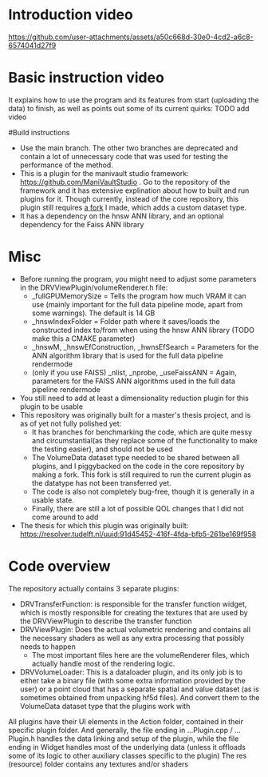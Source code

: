 # Introduction video
https://github.com/user-attachments/assets/a50c668d-30e0-4cd2-a6c8-6574041d27f9

# Basic instruction video
It explains how to use the program and its features from start (uploading the data) to finish, as well as points out some of its current quirks: 
TODO add video

#Build instructions
- Use the main branch. The other two branches are deprecated and contain a lot of unnecessary code that was used for testing the performance of the method.
- This is a plugin for the manivault studio framework: https://github.com/ManiVaultStudio . Go to the repository of the framework and it has extensive explination about how to built and run plugins for it. Though currently, instead of the core repository, this plugin still requires [a fork](https://github.com/Rsnelllenberg/core_volume) I made, which adds a custom dataset type.
- It has a dependency on the hnsw ANN library, and an optional dependency for the Faiss ANN library

# Misc
- Before running the program, you might need to adjust some parameters in the DRVViewPlugin/volumeRenderer.h file:
  - _fullGPUMemorySize = Tells the program how much VRAM it can use (mainly important for the full data pipeline mode, apart from some warnings). The default is 14 GB
  - _hnswIndexFolder = Folder path where it saves/loads the constructed index to/from when using the hnsw ANN library (TODO make this a CMAKE parameter)
  - _hnswM, _hnswEfConstruction, _hwnsEfSearch = Parameters for the ANN algorithm library that is used for the full data pipeline rendermode
  - (only if you use FAISS) _nlist, _nprobe, _useFaissANN = Again, parameters for the FAISS ANN algorithms used in the full data pipeline rendermode
- You still need to add at least a dimensionality reduction plugin for this plugin to be usable
- This repository was originally built for a master's thesis project, and is as of yet not fully polished yet:
  - It has branches for benchmarking the code, which are quite messy and circumstantial(as they replace some of the functionality to make the testing easier), and should not be used 
  - The VolumeData dataset type needed to be shared between all plugins, and I piggybacked on the code in the core repository by making a fork. This fork is still required to run the current plugin as the datatype has not been transferred yet.
  - The code is also not completely bug-free, though it is generally in a usable state.
  - Finally, there are still a lot of possible QOL changes that I did not come around to add
- The thesis for which this plugin was originally built: https://resolver.tudelft.nl/uuid:91d45452-416f-4fda-bfb5-261be169f958

# Code overview
The repository actually contains 3 separate plugins:
- DRVTransferFunction: is responsible for the transfer function widget, which is mostly responsible for creating the textures that are used by the DRVViewPlugin to describe the transfer function 
- DRVViewPlugin: Does the actual volumetric rendering and contains all the necessary shaders as well as any extra processing that possibly needs to happen
  - The most important files here are the volumeRenderer files, which actually handle most of the rendering logic.
- DRVVolumeLoader: This is a dataloader plugin, and its only job is to either take a binary file (with some extra information provided by the user) or a point cloud that has a separate spatial and value dataset (as is sometimes obtained from unpacking hf5d files). And convert them to the VolumeData dataset type that the plugins work with

All plugins have their UI elements in the Action folder, contained in their specific plugin folder.
And generally, the file ending in ...Plugin.cpp / ... Plugin.h handles the data linking and setup of the plugin, while the file ending in Widget handles most of the underlying data (unless it offloads some of its logic to other auxiliary classes specific to the plugin)
The res (resource) folder contains any textures and/or shaders
